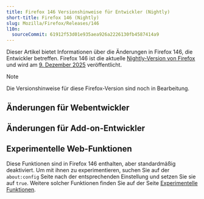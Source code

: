 ```yaml
---
title: Firefox 146 Versionshinweise für Entwickler (Nightly)
short-title: Firefox 146 (Nightly)
slug: Mozilla/Firefox/Releases/146
l10n:
  sourceCommit: 61912f53d01e935aea926a2226130fb4587414a9
---
```


Dieser Artikel bietet Informationen über die Änderungen in Firefox 146, die Entwickler betreffen.
Firefox 146 ist die aktuelle [Nightly-Version von Firefox](https://www.firefox.com/en-US/channel/desktop/#nightly) und wird am [9. Dezember 2025](https://whattrainisitnow.com/release/?version=146) veröffentlicht.

> [!NOTE]
> Die Versionshinweise für diese Firefox-Version sind noch in Bearbeitung.

<!-- Autoren: Bitte alle Überschriften kommentieren, für die Sie Notizen schreiben -->

## Änderungen für Webentwickler

<!-- ### Entwicklerwerkzeuge -->

<!-- ### HTML -->

<!-- Keine bemerkenswerten Änderungen. -->

<!-- #### Entfernungen -->

<!-- ### MathML -->

<!-- #### Entfernungen -->

<!-- ### SVG -->

<!-- #### Entfernungen -->

<!-- ### CSS -->

<!-- Keine bemerkenswerten Änderungen. -->

<!-- #### Entfernungen -->

<!-- ### JavaScript -->

<!-- Keine bemerkenswerten Änderungen. -->

<!-- #### Entfernungen -->

<!-- ### HTTP -->

<!-- #### Entfernungen -->

<!-- ### Sicherheit -->

<!-- #### Entfernungen -->

<!-- ### APIs -->

<!-- #### DOM -->

<!-- #### Media, WebRTC und Web Audio -->

<!-- #### Entfernungen -->

<!-- ### WebAssembly -->

<!-- #### Entfernungen -->

<!-- ### WebDriver-Konformität (WebDriver BiDi, Marionette) -->

<!-- #### Allgemein -->

<!-- #### WebDriver BiDi -->

<!-- #### Marionette -->

## Änderungen für Add-on-Entwickler

<!-- ### Entfernungen -->

<!-- ### Sonstiges -->

## Experimentelle Web-Funktionen

Diese Funktionen sind in Firefox 146 enthalten, aber standardmäßig deaktiviert.
Um mit ihnen zu experimentieren, suchen Sie auf der `about:config` Seite nach der entsprechenden Einstellung und setzen Sie sie auf `true`.
Weitere solcher Funktionen finden Sie auf der Seite [Experimentelle Funktionen](/de/docs/Mozilla/Firefox/Experimental_features).
